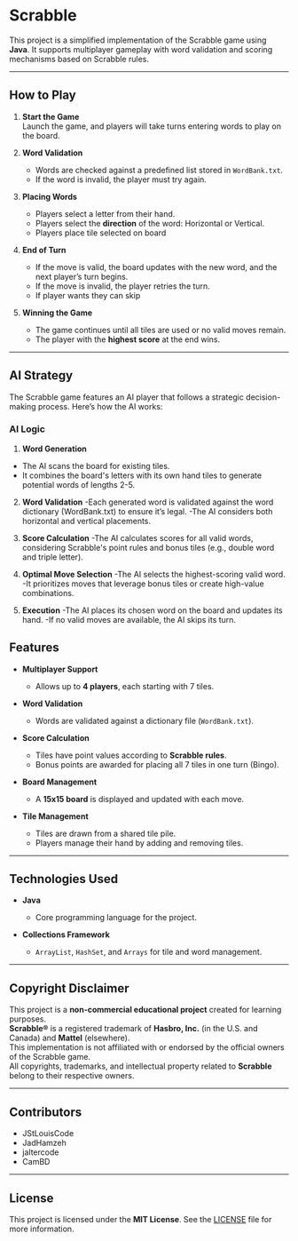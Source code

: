 # Scrabble 

This project is a simplified implementation of the Scrabble game using **Java**. It supports multiplayer gameplay with word validation and scoring mechanisms based on Scrabble rules.

---

## **How to Play**

1. **Start the Game**  
   Launch the game, and players will take turns entering words to play on the board.

2. **Word Validation**  
   - Words are checked against a predefined list stored in `WordBank.txt`.
   - If the word is invalid, the player must try again.

3. **Placing Words**  
   - Players select a letter from their hand.
   - Players select the **direction** of the word: Horizontal or Vertical.
   - Players place tile selected on board

4. **End of Turn**  
   - If the move is valid, the board updates with the new word, and the next player’s turn begins.
   - If the move is invalid, the player retries the turn.
   - If player wants they  can skip

5. **Winning the Game**  
   - The game continues until all tiles are used or no valid moves remain.
   - The player with the **highest score** at the end wins.

---

## AI Strategy
The Scrabble game features an AI player that follows a strategic decision-making process. Here’s how the AI works:

### AI Logic
1. **Word Generation**
- The AI scans the board for existing tiles.
- It combines the board's letters with its own hand tiles to generate potential words of lengths 2-5.

2. **Word Validation**
-Each generated word is validated against the word dictionary (WordBank.txt) to ensure it’s legal.
-The AI considers both horizontal and vertical placements.

3. **Score Calculation**
-The AI calculates scores for all valid words, considering Scrabble's point rules and bonus tiles (e.g., double word and triple letter).

4. **Optimal Move Selection**
-The AI selects the highest-scoring valid word.
-It prioritizes moves that leverage bonus tiles or create high-value combinations.

5. **Execution**
-The AI places its chosen word on the board and updates its hand.
-If no valid moves are available, the AI skips its turn.

## **Features**

- **Multiplayer Support**  
  - Allows up to **4 players**, each starting with 7 tiles.

- **Word Validation**  
  - Words are validated against a dictionary file (`WordBank.txt`).

- **Score Calculation**  
  - Tiles have point values according to **Scrabble rules**.
  - Bonus points are awarded for placing all 7 tiles in one turn (Bingo).

- **Board Management**  
  - A **15x15 board** is displayed and updated with each move.

- **Tile Management**  
  - Tiles are drawn from a shared tile pile.
  - Players manage their hand by adding and removing tiles.

---

## **Technologies Used**

- **Java**  
  - Core programming language for the project.

- **Collections Framework**  
  - `ArrayList`, `HashSet`, and `Arrays` for tile and word management.

---

## **Copyright Disclaimer**

This project is a **non-commercial educational project** created for learning purposes.  
**Scrabble®** is a registered trademark of **Hasbro, Inc.** (in the U.S. and Canada) and **Mattel** (elsewhere).  
This implementation is not affiliated with or endorsed by the official owners of the Scrabble game.  
All copyrights, trademarks, and intellectual property related to **Scrabble** belong to their respective owners.

---

## **Contributors**

- JStLouisCode 
- JadHamzeh
- jaltercode
- CamBD

---

## **License**

This project is licensed under the **MIT License**. See the [LICENSE](LICENSE) file for more information.
